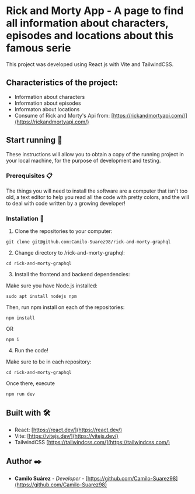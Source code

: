 # Rick and Morty App - A page to find all information about characters, episodes and locations about this famous serie

This project was developed using React.js with Vite and TailwindCSS.

## Characteristics of the project:
- Information about characters
- Information about episodes
- Informaton about locations
- Consume of Rick and Morty's Api from: [https://rickandmortyapi.com//](https://rickandmortyapi.com/)

## Start running 🚀

These instructions will allow you to obtain a copy of the running project in your local machine, for the purpose of development and testing.

### Prerequisites 📋

The things you will need to install the software are a computer that isn't too old, a text editor to help you read all the code with pretty colors, and the will to deal with code written by a growing developer!

### Installation 🔧

1. Clone the repositories to your computer:
```
git clone git@github.com:Camilo-Suarez98/rick-and-morty-graphql
```

2. Change directory to /rick-and-morty-graphql:
```
cd rick-and-morty-graphql
```

3. Install the frontend and backend dependencies:

Make sure you have Node.js installed:
```
sudo apt install nodejs npm
```

Then, run npm install on each of the repositories:
```
npm install
```
OR
```
npm i
```

4. Run the code!

Make sure to be in each repository:
```
cd rick-and-morty-graphql
```

Once there, execute
```
npm run dev
```

## Built with 🛠️

- React: [https://react.dev/](https://react.dev/)
- Vite: [https://vitejs.dev/](https://vitejs.dev/)
- TailwindCSS [https://tailwindcss.com/](https://tailwindcss.com/)

## Author ✒️

- **Camilo Suárez** - _Developer_ - [https://github.com/Camilo-Suarez98](https://github.com/Camilo-Suarez98)